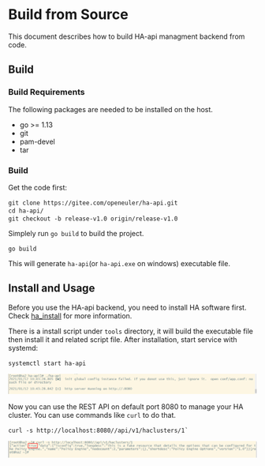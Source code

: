 # Build from Source

This document describes how to build HA-api managment backend from code.

## Build

### Build Requirements

The following packages are needed to be installed on the host.

 - go >= 1.13
 - git
 - pam-devel
 - tar

### Build

Get the code first:

```
git clone https://gitee.com/openeuler/ha-api.git
cd ha-api/
git checkout -b release-v1.0 origin/release-v1.0
```

Simplely run `go build` to build the project.
```
go build
```
This will generate `ha-api`(or `ha-api.exe` on windows) executable file.

## Install and Usage

Before you use the HA-api backend, you need to install HA software first. Check [ha_install](./ha_install_en.md) for more information.

There is a install script under `tools` directory, it will build the executable file then install it and related script file. After installation, start service with systemd:

```
systemctl start ha-api
```
![run_ha-api](../pictures/run_ha-api.png)

Now you can use the REST API on default port 8080 to manage your HA cluster. You can use commands like `curl` to do that.

```
curl -s http://localhost:8080//api/v1/haclusters/1`
```
![hacluster_api_example](../pictures/hacluster_api_example.png)